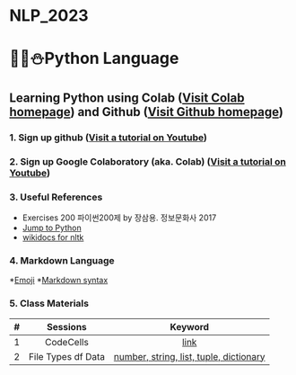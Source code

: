 # NLP_2023

# 🐹🍦⛄**Python Language**

## **Learning Python** using **Colab** ([Visit Colab homepage](https://colab.research.google.com/?utm_source=scs-index)) and **Github** ([Visit Github homepage](https://github.com/))

### **1. Sign up github** ([Visit a tutorial on Youtube](https://www.youtube.com/watch?v=c-NikCpec7U))
### **2. Sign up Google Colaboratory** (aka. Colab) ([Visit a tutorial on Youtube](https://www.youtube.com/watch?v=2X_EU18OeYM))

### **3. Useful References**

- Exercises 200 파이썬200제 by 장삼용. 정보문화사 2017
- [Jump to Python](https://wikidocs.net/book/1)
- [wikidocs for nltk](https://wikidocs.net/21667)

### **4. Markdown Language**
*[Emoji](https://gist.github.com/rxaviers/7360908)
*[Markdown syntax](https://www.markdownguide.org/basic-syntax/)

### **5. Class Materials**
|#| Sessions | Keyword |
|:--:|:--:|:--:|
| 1 | CodeCells | [link](https://github.com/bk0915/NLP_2023/blob/main/1_CodeCells_Basic.ipynb)|
| 2 | File Types df Data | [number, string, list, tuple, dictionary](https://github.com/bk0915/NLP_2023/blob/main/2_FiveTypesofData.ipynb)|
